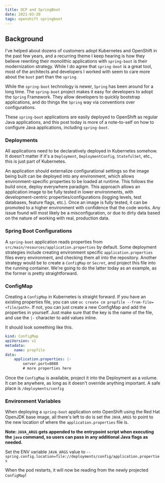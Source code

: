 ```yaml
---
title: OCP and SpringBoot
date: 2021-03-20
tags: openshift springboot
---
```


## Background
I've helped about dozens of customers adopt Kubernetes and OpenShift in the past few years, and a recurring theme I keep hearing is how they believe rewriting their monolithic applications with `spring-boot` is their modernization strategy.  While I do agree that `spring-boot` is a great tool, most of the architects and developers I worked with seem to care more about the `boot` part than the `spring`.

While the `spring-boot` technology is newer, `Spring` has been around for a long time.  The `spring-boot` project makes it easy for developers to adopt the `Spring` Framework.  They allow developers to quickly bootstrap applications, and do things the `Spring` way via conventions over configurations.

These `spring-boot` applications are easily deployed to OpenShift as regular Java applications, and this post today is more of a note-to-self on how to configure Java applications, including `spring-boot`.


### Deployments

All applications need to be declaratively deployed in Kubernetes somehow.  It doesn't matter if it's a `Deployment`, `DeploymentConfig`, `StatefulSet`, etc., this is just part of Kubernetes.

An application should externalize configurational settings so the image being built can be deployed into any environment, which allows environment-specific properties to be loaded at runtime.  This follows the build once, deploy everywhere paradigm.  This approach allows an application image to be fully tested in lower environments, with development-centric properties/configurations (logging levels, test databases, feature flags, etc.).  Once an image is fully tested, it can be promoted to a higher environment with confidence that the code works.  Any issue found will most likely be a misconfiguration, or due to dirty data based on the nature of working with real, production data.


### Spring Boot Configurations

A `spring-boot` application reads properties from `src/main/resources/application.properties` by default.  Some deployment strategies include creating environment specific `application.properties` files every environment, and checking them all into the repository.  Another strategy would be to create a `ConfigMap` or `Secret`, and project this file into the running container.  We're going to do the latter today as an example, as the former is pretty straightforward.


### ConfigMap
Creating a `ConfigMap` in Kubernetes is straight forward.  If you have an existing properties file, you can use `oc create cm propfile --from-file=<file/path>`.  If not, you can just create a new ConfigMap and add the properties in yourself.  Just make sure that the key is the name of the file, and use the `|-` character to add values inline.

It should look something like this.

```yaml
kind: ConfigMap
apiVersion: v1
metadata:
    name: propfile
data:
    application.properties: |-
        server.port=8080
        # more properties here
```

Once the `ConfigMap` is available, project it into the Deployment as a volume.  It can be anywhere, as long as it doesn't override anything important.  A safe place is `/deployments/config`


### Environment Variables

When deploying a `spring-boot` application onto OpenShift using the Red Hat OpenJDK base image, all there's left to do is set the `JAVA_ARGS` to point to the new location of where the `application.properties` file is.

**Note: `JAVA_ARGS` gets appended to the entrypoint script when executing the `java` command, so users can pass in any additional Java flags as needed.**

Set the ENV variable `JAVA_ARGS` value to `--spring.config.location=file://deployments/config/application.properties`


When the pod restarts, it will now be reading from the newly projected `ConfigMap`!